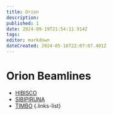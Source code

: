 ```yaml
---
title: Orion
description: 
published: 1
date: 2024-09-19T21:54:11.914Z
tags: 
editor: markdown
dateCreated: 2024-05-16T22:07:07.401Z
---
```


# Orion Beamlines

- [HIBISCO](/Orion/Hibisco)
- [SIBIPIRUNA](/Orion/Sibipiruna)
- [TIMBO](/Orion/Timbo)
{.links-list}